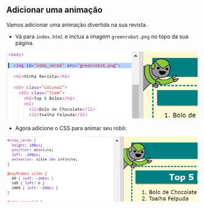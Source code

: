 ## Adicionar uma animação

Vamos adicionar uma animação divertida na sua revista.

+ Vá para `index.html` e inclua a imagem `greenrobot.png` no topo da sua página.

![screenshot](images/magazine-animation-image.png)

+ Agora adicione o CSS para animar seu robô:

![screenshot](images/magazine-animation-css.png)